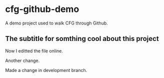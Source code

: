 # cfg-github-demo

A demo project used to walk CFG through Github.

## The subtitle for somthing cool about this project

Now I editted the file online.

Another change.

Made a change in development branch.
